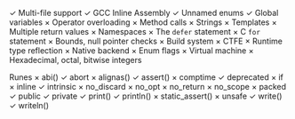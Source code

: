 ✓ Multi-file support
✓ GCC Inline Assembly
✓ Unnamed enums
✓ Global variables
× Operator overloading
× Method calls
× Strings
× Templates
× Multiple return values
× Namespaces
× The `defer` statement
× C `for` statement
× Bounds, null pointer checks
× Build system
× CTFE
× Runtime type reflection
× Native backend
× Enum flags
× Virtual machine
× Hexadecimal, octal, bitwise integers

Runes
× abi()
✓ abort
× alignas()
✓ assert()
× comptime
✓ deprecated
× if
× inline
✓ intrinsic
× no_discard
× no_opt
× no_return
× no_scope
× packed
✓ public
✓ private
✓ print()
✓ println()
× static_assert()
× unsafe
✓ write()
✓ writeln()
